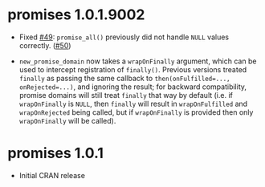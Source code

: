 promises 1.0.1.9002
===================

* Fixed [#49](https://github.com/rstudio/promises/issues/49): `promise_all()` previously did not handle `NULL` values correctly. ([#50](https://github.com/rstudio/promises/pull/50))

- `new_promise_domain` now takes a `wrapOnFinally` argument, which can be used
  to intercept registration of `finally()`. Previous versions treated `finally`
  as passing the same callback to `then(onFulfilled=..., onRejected=...)`, and
  ignoring the result; for backward compatibility, promise domains will still
  treat `finally` that way by default (i.e. if `wrapOnFinally` is `NULL`, then
  `finally` will result in `wrapOnFulfilled` and `wrapOnRejected` being called,
  but if `wrapOnFinally` is provided then only `wrapOnFinally` will be called).


promises 1.0.1
==============

* Initial CRAN release
